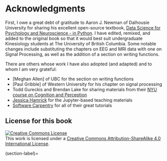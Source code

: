 # Acknowledgments

First, I owe a great debt of gratitude to Aaron J. Newman of Dalhousie University for sharing his excellent open-source textbook, [Data Science for Psychology and Neuroscience - in Python](https://neuraldatascience.io/intro.html). I have edited, remixed, and added to the original book so that it would best suit undergraduate Kinesiology students at The University of British Columbia. Some notable changes include substituting the chapters on EEG and MRI data with one on Signal Processing, as well as the addition of a section on writing functions. 

There are others whose work I have also adopted (and adapted) and to whom I am very grateful:
- [Meghan Allen] of UBC for the section on writing functions
- [Paul Gribble] of Western University for his chapter on signal processing
- Todd Gureckis and Brendan Lake for sharing materials from their [NYU course on Cognition and Perception](https://cims.nyu.edu/~brenden/courses/labincp/intro.html)
- [Jessica Hamrick](http://www.jesshamrick.com/) for the Jupyter-based teaching materials
- [Software Carpentry](http://swcarpentry.github.io/python-novice-gapminder/) for all of their great tutorials


## License for this book
<a rel="license" href="http://creativecommons.org/licenses/by-sa/4.0/"><img alt="Creative Commons License" style="border-width:0" src="https://i.creativecommons.org/l/by-sa/4.0/88x31.png" /></a><br />This work is licensed under a <a rel="license" href="http://creativecommons.org/licenses/by-sa/4.0/">Creative Commons Attribution-ShareAlike 4.0 International License</a>.

(section-label)=


```{tableofcontents}
```
